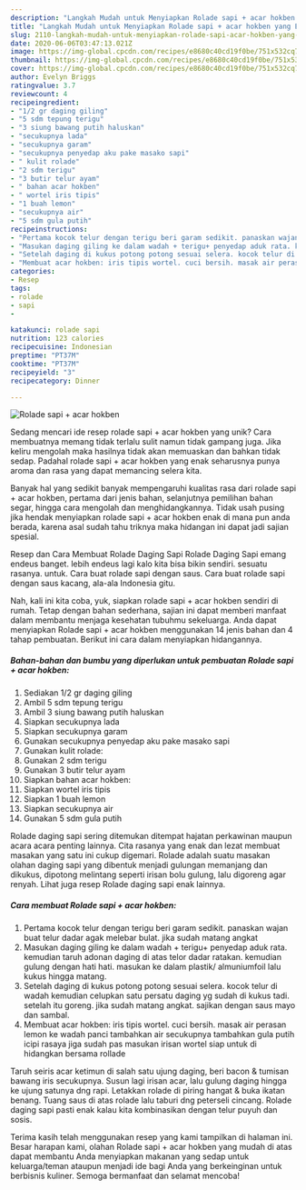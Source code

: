 ```yaml
---
description: "Langkah Mudah untuk Menyiapkan Rolade sapi + acar hokben yang Enak Banget"
title: "Langkah Mudah untuk Menyiapkan Rolade sapi + acar hokben yang Enak Banget"
slug: 2110-langkah-mudah-untuk-menyiapkan-rolade-sapi-acar-hokben-yang-enak-banget
date: 2020-06-06T03:47:13.021Z
image: https://img-global.cpcdn.com/recipes/e8680c40cd19f0be/751x532cq70/rolade-sapi-acar-hokben-foto-resep-utama.jpg
thumbnail: https://img-global.cpcdn.com/recipes/e8680c40cd19f0be/751x532cq70/rolade-sapi-acar-hokben-foto-resep-utama.jpg
cover: https://img-global.cpcdn.com/recipes/e8680c40cd19f0be/751x532cq70/rolade-sapi-acar-hokben-foto-resep-utama.jpg
author: Evelyn Briggs
ratingvalue: 3.7
reviewcount: 4
recipeingredient:
- "1/2 gr daging giling"
- "5 sdm tepung terigu"
- "3 siung bawang putih haluskan"
- "secukupnya lada"
- "secukupnya garam"
- "secukupnya penyedap aku pake masako sapi"
- " kulit rolade"
- "2 sdm terigu"
- "3 butir telur ayam"
- " bahan acar hokben"
- " wortel iris tipis"
- "1 buah lemon"
- "secukupnya air"
- "5 sdm gula putih"
recipeinstructions:
- "Pertama kocok telur dengan terigu beri garam sedikit. panaskan wajan buat telur dadar agak melebar bulat. jika sudah matang angkat"
- "Masukan daging giling ke dalam wadah + terigu+ penyedap aduk rata. kemudian taruh adonan daging di atas telor dadar ratakan. kemudian gulung dengan hati hati. masukan ke dalam plastik/ almuniumfoil lalu kukus hingga matang."
- "Setelah daging di kukus potong potong sesuai selera. kocok telur di wadah kemudian celupkan satu persatu daging yg sudah di kukus tadi. setelah itu goreng. jika sudah matang angkat. sajikan dengan saus mayo dan sambal."
- "Membuat acar hokben: iris tipis wortel. cuci bersih. masak air perasan lemon ke wadah panci tambahkan air secukupnya tambahkan gula putih icipi rasaya jiga sudah pas masukan irisan wortel siap untuk di hidangkan bersama rollade"
categories:
- Resep
tags:
- rolade
- sapi
- 

katakunci: rolade sapi  
nutrition: 123 calories
recipecuisine: Indonesian
preptime: "PT37M"
cooktime: "PT37M"
recipeyield: "3"
recipecategory: Dinner

---
```



![Rolade sapi + acar hokben](https://img-global.cpcdn.com/recipes/e8680c40cd19f0be/751x532cq70/rolade-sapi-acar-hokben-foto-resep-utama.jpg)

Sedang mencari ide resep rolade sapi + acar hokben yang unik? Cara membuatnya memang tidak terlalu sulit namun tidak gampang juga. Jika keliru mengolah maka hasilnya tidak akan memuaskan dan bahkan tidak sedap. Padahal rolade sapi + acar hokben yang enak seharusnya punya aroma dan rasa yang dapat memancing selera kita.

Banyak hal yang sedikit banyak mempengaruhi kualitas rasa dari rolade sapi + acar hokben, pertama dari jenis bahan, selanjutnya pemilihan bahan segar, hingga cara mengolah dan menghidangkannya. Tidak usah pusing jika hendak menyiapkan rolade sapi + acar hokben enak di mana pun anda berada, karena asal sudah tahu triknya maka hidangan ini dapat jadi sajian spesial.

Resep dan Cara Membuat Rolade Daging Sapi Rolade Daging Sapi emang endeus banget. lebih endeus lagi kalo kita bisa bikin sendiri. sesuatu rasanya. untuk. Cara buat rolade sapi dengan saus. Cara buat rolade sapi dengan saus kacang, ala-ala Indonesia gitu.


Nah, kali ini kita coba, yuk, siapkan rolade sapi + acar hokben sendiri di rumah. Tetap dengan bahan sederhana, sajian ini dapat memberi manfaat dalam membantu menjaga kesehatan tubuhmu sekeluarga. Anda dapat menyiapkan Rolade sapi + acar hokben menggunakan 14 jenis bahan dan 4 tahap pembuatan. Berikut ini cara dalam menyiapkan hidangannya.

<!--inarticleads1-->

##### Bahan-bahan dan bumbu yang diperlukan untuk pembuatan Rolade sapi + acar hokben:

1. Sediakan 1/2 gr daging giling
1. Ambil 5 sdm tepung terigu
1. Ambil 3 siung bawang putih haluskan
1. Siapkan secukupnya lada
1. Siapkan secukupnya garam
1. Gunakan secukupnya penyedap aku pake masako sapi
1. Gunakan  kulit rolade:
1. Gunakan 2 sdm terigu
1. Gunakan 3 butir telur ayam
1. Siapkan  bahan acar hokben:
1. Siapkan  wortel iris tipis
1. Siapkan 1 buah lemon
1. Siapkan secukupnya air
1. Gunakan 5 sdm gula putih


Rolade daging sapi sering ditemukan ditempat hajatan perkawinan maupun acara acara penting lainnya. Cita rasanya yang enak dan lezat membuat masakan yang satu ini cukup digemari. Rolade adalah suatu masakan olahan daging sapi yang dibentuk menjadi gulungan memanjang dan dikukus, dipotong melintang seperti irisan bolu gulung, lalu digoreng agar renyah. Lihat juga resep Rolade daging sapi enak lainnya. 

<!--inarticleads2-->

##### Cara membuat Rolade sapi + acar hokben:

1. Pertama kocok telur dengan terigu beri garam sedikit. panaskan wajan buat telur dadar agak melebar bulat. jika sudah matang angkat
1. Masukan daging giling ke dalam wadah + terigu+ penyedap aduk rata. kemudian taruh adonan daging di atas telor dadar ratakan. kemudian gulung dengan hati hati. masukan ke dalam plastik/ almuniumfoil lalu kukus hingga matang.
1. Setelah daging di kukus potong potong sesuai selera. kocok telur di wadah kemudian celupkan satu persatu daging yg sudah di kukus tadi. setelah itu goreng. jika sudah matang angkat. sajikan dengan saus mayo dan sambal.
1. Membuat acar hokben: iris tipis wortel. cuci bersih. masak air perasan lemon ke wadah panci tambahkan air secukupnya tambahkan gula putih icipi rasaya jiga sudah pas masukan irisan wortel siap untuk di hidangkan bersama rollade


Taruh seiris acar ketimun di salah satu ujung daging, beri bacon &amp; tumisan bawang iris secukupnya. Susun lagi irisan acar, lalu gulung daging hingga ke ujung satunya dng rapi. Letakkan rolade di piring hangat &amp; buka ikatan benang. Tuang saus di atas rolade lalu taburi dng peterseli cincang. Rolade daging sapi pasti enak kalau kita kombinasikan dengan telur puyuh dan sosis. 

Terima kasih telah menggunakan resep yang kami tampilkan di halaman ini. Besar harapan kami, olahan Rolade sapi + acar hokben yang mudah di atas dapat membantu Anda menyiapkan makanan yang sedap untuk keluarga/teman ataupun menjadi ide bagi Anda yang berkeinginan untuk berbisnis kuliner. Semoga bermanfaat dan selamat mencoba!
